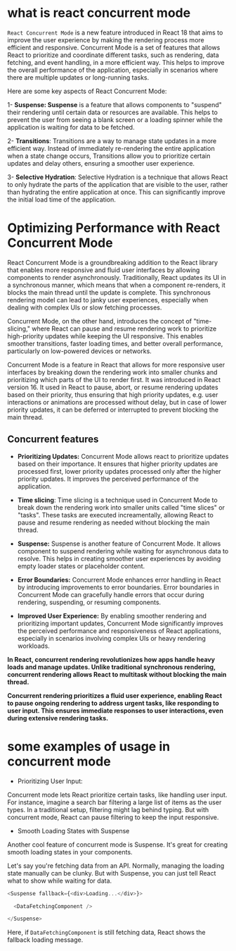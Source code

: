 
# what is react concurrent mode 
`React Concurrent Mode` is a new feature introduced in React 18 that aims to improve the user experience by making the rendering process more efficient and responsive.
Concurrent Mode is a set of features that allows React to prioritize and coordinate different tasks, such as rendering, data fetching, and event handling, in a more efficient way. This helps to improve the overall performance of the application, especially in scenarios where there are multiple updates or long-running tasks.


Here are some key aspects of React Concurrent Mode:

1- **Suspense: Suspense** is a feature that allows components to "suspend" their rendering until certain data or resources are available. This helps to prevent the user from seeing a blank screen or a loading spinner while the application is waiting for data to be fetched.

2- **Transitions**: Transitions are a way to manage state updates in a more efficient way. Instead of immediately re-rendering the entire application when a state change occurs, Transitions allow you to prioritize certain updates and delay others, ensuring a smoother user experience.

3- **Selective Hydration**: Selective Hydration is a technique that allows React to only hydrate the parts of the application that are visible to the user, rather than hydrating the entire application at once. This can significantly improve the initial load time of the application.


# Optimizing Performance with React Concurrent Mode

React Concurrent Mode is a groundbreaking addition to the React library that enables more responsive and fluid user interfaces by allowing components to render asynchronously.
Traditionally, React updates its UI in a synchronous manner, which means that when a component re-renders, it blocks the main thread until the update is complete. This synchronous rendering model can lead to janky user experiences, especially when dealing with complex UIs or slow fetching processes.

Concurrent Mode, on the other hand, introduces the concept of "time-slicing," where React can pause and resume rendering work to prioritize high-priority updates while keeping the UI responsive. This enables smoother transitions, faster loading times, and better overall performance, particularly on low-powered devices or networks.

Concurrent Mode is a feature in React that allows for more responsive user interfaces by breaking down the rendering work into smaller chunks and prioritizing which parts of the UI to render first. It was introduced in React version 16. It used in React to pause, abort, or resume rendering updates based on their priority, thus ensuring that high priority updates, e.g. user interactions or animations are processed without delay, but in case of lower priority updates, it can be deferred or interrupted to prevent blocking the main thread.


## Concurrent features

- **Prioritizing Updates:** Concurrent Mode allows react to prioritize updates based on their importance. It ensures that higher priority updates are processed first, lower priority updates processed only after the higher priority updates. It improves the perceived performance of the application.

- **Time slicing**: Time slicing is a technique used in Concurrent Mode to break down the rendering work into smaller units called "time slices" or "tasks". These tasks are executed increamentally, allowing React to pause and resume rendering as needed without blocking the main thread.


- **Suspense:** Suspense is another feature of Concurrent Mode. It allows component to suspend rendering while waiting for asynchronous data to resolve. This helps in creating smoother user experiences by avoiding empty loader states or placeholder content.

- **Error Boundaries:** Concurrent Mode enhances error handling in React by introducing improvements to error boundaries. Error boundaries in Concurrent Mode can gracefully handle errors that occur during rendering, suspending, or resuming components.

- **Improved User Experience:** By enabling smoother rendering and prioritizing important updates, Concurrent Mode significantly improves the perceived performance and responsiveness of React applications, especially in scenarios involving complex UIs or heavy rendering workloads.

****In React, concurrent rendering revolutionizes how apps handle heavy loads and manage updates. Unlike traditional synchronous rendering, concurrent rendering allows React to multitask without blocking the main thread.****

****Concurrent rendering prioritizes a fluid user experience, enabling React to pause ongoing rendering to address urgent tasks, like responding to user input. This ensures immediate responses to user interactions, even during extensive rendering tasks.****


# some examples of usage in concurrent mode

-  Prioritizing User Input:

Concurrent mode lets React prioritize certain tasks, like handling user input. For instance, imagine a search bar filtering a large list of items as the user types. In a traditional setup, filtering might lag behind typing. But with concurrent mode, React can pause filtering to keep the input responsive.


- Smooth Loading States with Suspense

Another cool feature of concurrent mode is Suspense. It's great for creating smooth loading states in your components.

Let's say you're fetching data from an API. Normally, managing the loading state manually can be clunky. But with Suspense, you can just tell React what to show while waiting for data.

```js
<Suspense fallback={<div>Loading...</div>}>

  <DataFetchingComponent />

</Suspense>
```
Here, if `DataFetchingComponent` is still fetching data, React shows the fallback loading message.